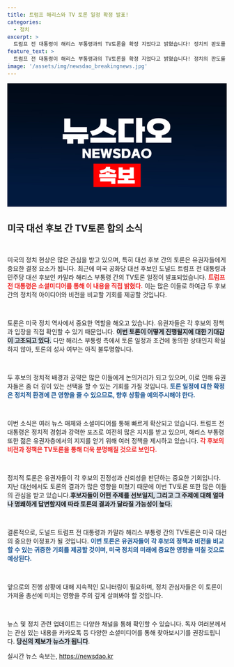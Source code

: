 ```yaml
---
title: 트럼프 해리스와 TV 토론 일정 확정 발표!
categories:
  - 정치
excerpt: >
  트럼프 전 대통령이 해리스 부통령과의 TV토론을 확정 지었다고 밝혔습니다! 정치의 판도를 뒤흔들 이 중요한 대결, 여러분은 준비되셨나요?
feature_text: >
  트럼프 전 대통령이 해리스 부통령과의 TV토론을 확정 지었다고 밝혔습니다! 정치의 판도를 뒤흔들 이 중요한 대결, 여러분은 준비되셨나요?
image: '/assets/img/newsdao_breakingnews.jpg'
---
```


<p><img src="/assets/img/newsdao_breakingnews.jpg" alt="ranknews 속보" /></p>

<h2 data-ke-size="size26">미국 대선 후보 간 TV토론 합의 소식</h2>

<p data-ke-size="size16">&nbsp;</p>  

<p>미국의 정치 현상은 많은 관심을 받고 있으며, 특히 대선 후보 간의 토론은 유권자들에게 중요한 결정 요소가 됩니다. 최근에 미국 공화당 대선 후보인 도널드 트럼프 전 대통령과 민주당 대선 후보인 카말라 해리스 부통령 간의 TV토론 일정이 발표되었습니다. <b><span style="color: #ee2323;">트럼프 전 대통령은 소셜미디어를 통해 이 내용을 직접 밝혔다.</span></b> 이는 많은 이들로 하여금 두 후보 간의 정치적 아이디어와 비전을 비교할 기회를 제공할 것입니다.</p>

<p data-ke-size="size16">&nbsp;</p>  

<p>토론은 미국 정치 역사에서 중요한 역할을 해오고 있습니다. 유권자들은 각 후보의 정책과 입장을 직접 확인할 수 있기 때문입니다. <b><span style="background-color: #21538527;">이번 토론이 어떻게 진행될지에 대한 기대감이 고조되고 있다.</span></b> 다만 해리스 부통령 측에서 토론 일정과 조건에 동의한 상태인지 확실하지 않아, 토론의 성사 여부는 아직 불투명합니다. </p>

<p data-ke-size="size16">&nbsp;</p>  

<p>두 후보의 정치적 배경과 공약은 많은 이들에게 논의거리가 되고 있으며, 이로 인해 유권자들은 좀 더 깊이 있는 선택을 할 수 있는 기회를 가질 것입니다. <b><span style="color: #1a5490;">토론 일정에 대한 확정은 정치적 환경에 큰 영향을 줄 수 있으므로, 향후 상황을 예의주시해야 한다.</span></b> </p>

<p data-ke-size="size16">&nbsp;</p>  

<p>이번 소식은 여러 뉴스 매체와 소셜미디어를 통해 빠르게 확산되고 있습니다. 트럼프 전 대통령은 정치적 경험과 강력한 포즈로 여전히 많은 지지를 받고 있으며, 해리스 부통령 또한 젊은 유권자층에서의 지지를 얻기 위해 여러 정책을 제시하고 있습니다. <b><span style="color: #ee2323;">각 후보의 비전과 정책은 TV토론을 통해 더욱 분명해질 것으로 보인다.</span></b> </p>

<p data-ke-size="size16">&nbsp;</p>  

<p>정치적 토론은 유권자들이 각 후보의 진정성과 신뢰성을 판단하는 중요한 기회입니다. 지난 대선에서도 토론의 결과가 많은 영향을 미쳤기 때문에 이번 TV토론 또한 많은 이들의 관심을 받고 있습니다.<b><span style="background-color: #21538527;">후보자들이 어떤 주제를 선보일지, 그리고 그 주제에 대해 얼마나 명쾌하게 답변할지에 따라 토론의 결과가 달라질 가능성이 높다.</span></b> </p>

<p data-ke-size="size16">&nbsp;</p>  

<p>결론적으로, 도널드 트럼프 전 대통령과 카말라 해리스 부통령 간의 TV토론은 미국 대선의 중요한 이정표가 될 것입니다. <b><span style="color: #1a5490;">이번 토론은 유권자들이 각 후보의 정책과 비전을 비교할 수 있는 귀중한 기회를 제공할 것이며, 미국 정치의 미래에 중요한 영향을 미칠 것으로 예상된다.</span></b> </p>

<p data-ke-size="size16">&nbsp;</p>  

<p>앞으로의 진행 상황에 대해 지속적인 모니터링이 필요하며, 정치 관심자들은 이 토론이 가져올 총선에 미치는 영향을 주의 깊게 살펴봐야 할 것입니다. </p>

<p data-ke-size="size16">&nbsp;</p>  

<p>뉴스 및 정치 관련 업데이트는 다양한 채널을 통해 확인할 수 있습니다. 독자 여러분께서는 관심 있는 내용을 카카오톡 등 다양한 소셜미디어를 통해 찾아보시기를 권장드립니다. <b><span style="background-color: #21538527;">당신의 제보가 뉴스가 됩니다</span></b>.</p>
실시간 뉴스 속보는, <a href="https://newsdao.kr" rel="dofollow">https://newsdao.kr</a>


